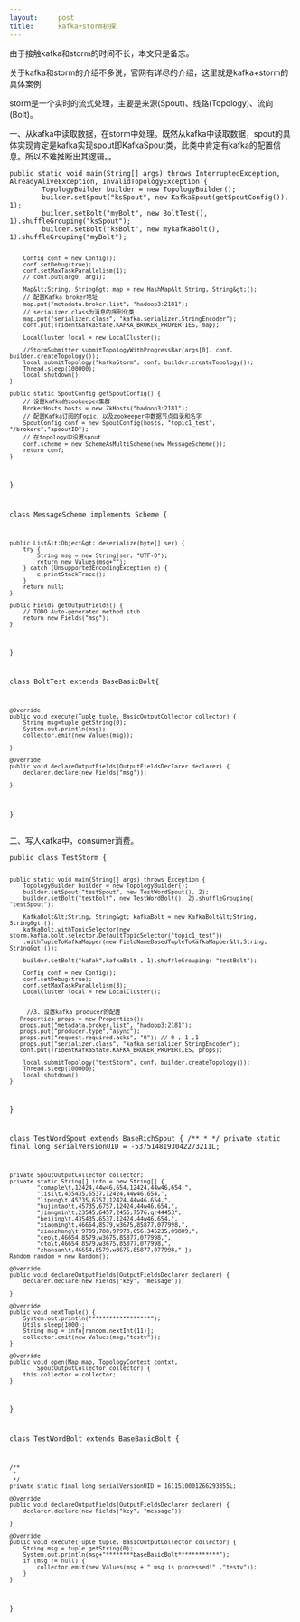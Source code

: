 ```yaml
---
layout:     post
title:      kafka+storm初探
---
```

<div id="article_content" class="article_content clearfix csdn-tracking-statistics" data-pid="blog" data-mod="popu_307" data-dsm="post">
								            <link rel="stylesheet" href="https://csdnimg.cn/release/phoenix/template/css/ck_htmledit_views-f76675cdea.css">
						<div class="htmledit_views" id="content_views">
                
<p>由于接触kafka和storm的时间不长，本文只是备忘。</p>
<p><span></span>关于kafka和storm的介绍不多说，官网有详尽的介绍，这里就是kafka+storm的具体案例</p>
<p><span></span>storm是一个实时的流式处理，主要是来源(Spout)、线路(Topology)、流向(Bolt)。</p>
<p>一、从kafka中读取数据，在storm中处理。既然从kafka中读取数据，spout的具体实现肯定是kafka实现spout即KafkaSpout类，此类中肯定有kafka的配置信息。所以不难推断出其逻辑。。</p>
<pre><code class="language-java">public static void main(String[] args) throws InterruptedException, AlreadyAliveException, InvalidTopologyException {
		TopologyBuilder builder = new TopologyBuilder();
		builder.setSpout("ksSpout", new KafkaSpout(getSpoutConfig()), 1);
		builder.setBolt("myBolt", new BoltTest(), 1).shuffleGrouping("ksSpout");
		builder.setBolt("ksBolt", new mykafkaBolt(), 1).shuffleGrouping("myBolt");

		Config conf = new Config();
		conf.setDebug(true);
		conf.setMaxTaskParallelism(1);
		// conf.put(arg0, arg1);

		Map&lt;String, String&gt; map = new HashMap&lt;String, String&gt;();
		// 配置Kafka broker地址
		map.put("metadata.broker.list", "hadoop3:2181");
		// serializer.class为消息的序列化类
		map.put("serializer.class", "kafka.serializer.StringEncoder");
		conf.put(TridentKafkaState.KAFKA_BROKER_PROPERTIES, map);

		LocalCluster local = new LocalCluster();
		
		//StormSubmitter.submitTopologyWithProgressBar(args[0], conf, builder.createTopology());
		local.submitTopology("kafkaStorm", conf, builder.createTopology());
		Thread.sleep(100000);
		local.shutdown();
	}

	public static SpoutConfig getSpoutConfig() {
		// 设置kafka的zookeeper集群
		BrokerHosts hosts = new ZkHosts("hadoop3:2181");
		// 配置Kafka订阅的Topic，以及zookeeper中数据节点目录和名字
		SpoutConfig conf = new SpoutConfig(hosts, "topic1_test", "/brokers","apooutID");
		// 在topology中设置spout
		conf.scheme = new SchemeAsMultiScheme(new MessageScheme());
		return conf;
	}

}

class MessageScheme implements Scheme {

	public List&lt;Object&gt; deserialize(byte[] ser) {
		try {
			String msg = new String(ser, "UTF-8");
			return new Values(msg+"");
		} catch (UnsupportedEncodingException e) {
			e.printStackTrace();
		}
		return null;
	}

	public Fields getOutputFields() {
		// TODO Auto-generated method stub
		return new Fields("msg");
	}
}

class BoltTest extends BaseBasicBolt{

	@Override
	public void execute(Tuple tuple, BasicOutputCollector collector) {
		String msg=tuple.getString(0);
		System.out.println(msg);
		collector.emit(new Values(msg));
		
	}

	@Override
	public void declareOutputFields(OutputFieldsDeclarer declarer) {
		declarer.declare(new Fields("msg"));
		
	}
	
}</code></pre>
<p></p>
<p>二、写人kafka中，consumer消费。</p>
<p></p><pre><code class="language-java">public class TestStorm {

	public static void main(String[] args) throws Exception {
		TopologyBuilder builder = new TopologyBuilder();
		builder.setSpout("testSpout", new TestWordSpout(), 2);
		builder.setBolt("testBolt", new TestWordBolt(), 2).shuffleGrouping( "testSpout");
		
		KafkaBolt&lt;String, String&gt; kafkaBolt = new KafkaBolt&lt;String, String&gt;();
		kafkaBolt.withTopicSelector(new storm.kafka.bolt.selector.DefaultTopicSelector("topic1_test"))
		.withTupleToKafkaMapper(new FieldNameBasedTupleToKafkaMapper&lt;String, String&gt;());
		
		builder.setBolt("kafak",kafkaBolt , 1).shuffleGrouping( "testBolt");

		Config conf = new Config();
		conf.setDebug(true);
		conf.setMaxTaskParallelism(3);
		LocalCluster local = new LocalCluster();
		
		
		 //3. 设置kafka producer的配置
       Properties props = new Properties();
       props.put("metadata.broker.list", "hadoop3:2181");
       props.put("producer.type","async");
       props.put("request.required.acks", "0"); // 0 ,-1 ,1
       props.put("serializer.class", "kafka.serializer.StringEncoder");
       conf.put(TridentKafkaState.KAFKA_BROKER_PROPERTIES, props);
		
		local.submitTopology("testStorm", conf, builder.createTopology());
		Thread.sleep(100000);
		local.shutdown();
	}
}

class TestWordSpout extends BaseRichSpout {
	/**
	 * 
	 */
	private static final long serialVersionUID = -5375148193042273211L;

	private SpoutOutputCollector collector;
	private static String[] info = new String[] {
			"comaple\t,12424,44w46,654,12424,44w46,654,",
			"lisi\t,435435,6537,12424,44w46,654,",
			"lipeng\t,45735,6757,12424,44w46,654,",
			"hujintao\t,45735,6757,12424,44w46,654,",
			"jiangmin\t,23545,6457,2455,7576,qr44453",
			"beijing\t,435435,6537,12424,44w46,654,",
			"xiaoming\t,46654,8579,w3675,85877,077998,",
			"xiaozhang\t,9789,788,97978,656,345235,09889,",
			"ceo\t,46654,8579,w3675,85877,077998,",
			"cto\t,46654,8579,w3675,85877,077998,",
			"zhansan\t,46654,8579,w3675,85877,077998," };
	Random random = new Random();

	@Override
	public void declareOutputFields(OutputFieldsDeclarer declarer) {
		declarer.declare(new Fields("key", "message"));

	}

	@Override
	public void nextTuple() {
		System.out.println("*****************");
		Utils.sleep(1000);
		String msg = info[random.nextInt(11)];
		collector.emit(new Values(msg,"testv"));
	}

	@Override
	public void open(Map map, TopologyContext contxt,
			SpoutOutputCollector collector) {
		this.collector = collector;
	}

}

class TestWordBolt extends BaseBasicBolt {

	/**
	 * 
	 */
	private static final long serialVersionUID = 1611510001266293355L;

	@Override
	public void declareOutputFields(OutputFieldsDeclarer declarer) {
		declarer.declare(new Fields("key", "message"));

	}

	@Override
	public void execute(Tuple tuple, BasicOutputCollector collector) {
		String msg = tuple.getString(0);
		System.out.println(msg+"********baseBasicBolt************");
		if (msg != null) {
			collector.emit(new Values(msg + " msg is processed!" ,"testv"));
		}
	}

}</code></pre><br><br><p><br></p>
            </div>
                </div>